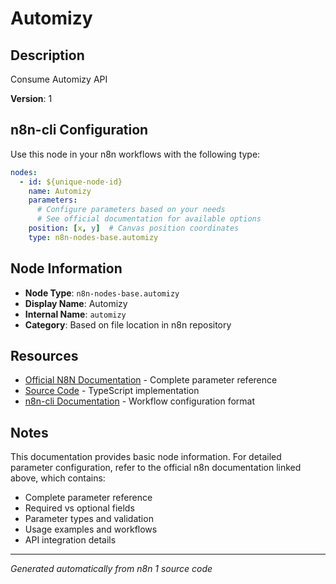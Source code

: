 # Automizy

## Description

Consume Automizy API

**Version**: 1

## n8n-cli Configuration

Use this node in your n8n workflows with the following type:

```yaml
nodes:
  - id: ${unique-node-id}
    name: Automizy
    parameters:
      # Configure parameters based on your needs
      # See official documentation for available options
    position: [x, y]  # Canvas position coordinates
    type: n8n-nodes-base.automizy
```

## Node Information

- **Node Type**: `n8n-nodes-base.automizy`
- **Display Name**: Automizy
- **Internal Name**: `automizy`
- **Category**: Based on file location in n8n repository

## Resources

- [Official N8N Documentation](https://docs.n8n.io/integrations/builtin/app-nodes/n8n-nodes-base.automizy/) - Complete parameter reference
- [Source Code](https://github.com/n8n-io/n8n/blob/master/packages/nodes-base/nodes/Automizy/Automizy.node.ts) - TypeScript implementation
- [n8n-cli Documentation](https://github.com/edenreich/n8n-cli) - Workflow configuration format

## Notes

This documentation provides basic node information. For detailed parameter configuration, 
refer to the official n8n documentation linked above, which contains:

- Complete parameter reference
- Required vs optional fields
- Parameter types and validation
- Usage examples and workflows
- API integration details

---
*Generated automatically from n8n 1 source code*
